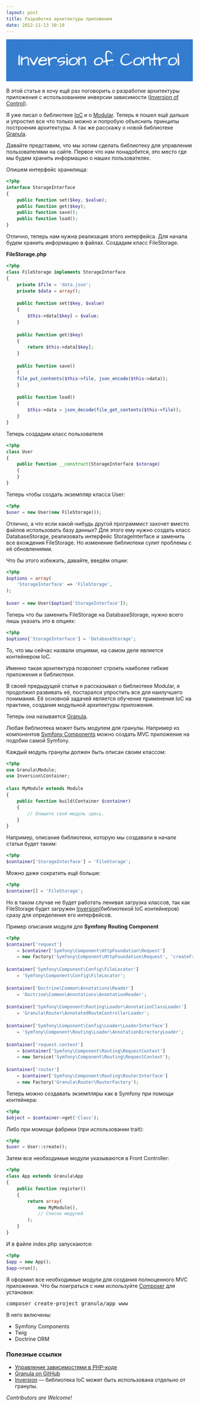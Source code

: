 ```yaml
---
layout: post
title: Разработка архитектуры приложения
date: 2012-11-13 10:10
---
```

<img class="center" alt="" src="/assets/inversion-of-control.png" />

В этой статье я хочу ещё раз поговорить о разработке архитектуры приложения с использованием инверсии зависимости (<a href="http://ru.wikipedia.org/wiki/%D0%98%D0%BD%D0%B2%D0%B5%D1%80%D1%81%D0%B8%D1%8F_%D1%83%D0%BF%D1%80%D0%B0%D0%B2%D0%BB%D0%B5%D0%BD%D0%B8%D1%8F">Inversion of Control</a>).

Я уже писал о библиотеке <a title="Inversion of Control на PHP" href="http://medv.io/inversion-of-control-on-php">IoC</a> и о <a href="http://habrahabr.ru/post/149435/">Modular</a>.
Теперь я пошел ещё дальше и упростил все что только можно и попробую объяснить принципы построения архитектуры. А так же расскажу о новой библиотеке <a href="http://granula.github.com/">Granula</a>.

<!--more-->

Давайте представим, что мы хотим сделать библиотеку для управления пользователями на сайте. Первое что нам понадобится, это место где мы будем хранить информацию о наших пользователях.

Опишем интерфейс хранилища:


~~~ php
<?php
interface StorageInterface
{
    public function set($key, $value);
    public function get($key);
    public function save();
    public function load();
}
~~~

Отлично, теперь нам нужна реализация этого интерфейса. Для начала будем хранить информацию в файлах. Создадим класс FileStorage.

<b>FileStorage.php</b>


~~~ php
<?php
class FileStorage implements StorageInterface
{
    private $file = 'data.json';
    private $data = array();

    public function set($key, $value)
    {
    	$this->data[$key] = $value;
    }

    public function get($key)
    {
    	return $this->data[$key];
    }

    public function save()
    {
 	file_put_contents($this->file, json_encode($this->data));
    }

    public function load()
    {
    	$this->data = json_decode(file_get_contents($this->file));
    }
}
~~~


Теперь создадим класс пользователя


~~~ php
<?php
class User
{
    public function __construct(StorageInterface $storage)
    {
    }
}
~~~

Теперь чтобы создать экземпляр класса User:


~~~ php
<?php
$user = new User(new FileStorage());
~~~

Отлично, а что если какой-нибудь другой программист захочет вместо файлов использовать базу данных? Для этого ему нужно создать класс DatabaseStorage, реализовать интерфейс StorageInterface и заменить все вхождения FileStorage. Но изменение библиотеки сулит проблемы с её обновлениями.

Что бы этого избежать, давайте, введём опции:


~~~ php
<?php
$options = array(
    'StorageInterface' => 'FileStorage',
);

$user = new User($option['StorageInterface']);
~~~


Теперь что бы заменить FileStorage на DatabaseStorage, нужно всего лишь указать это в опциях:


~~~ php
<?php
$options['StorageInterface'] = 'DatabaseStorage';
~~~


То, что мы сейчас назвали опциями, на самом деле является контейнером IoC.

Именно такая архитектура позволяет строить наиболее гибкие приложения и библиотеки.

В своей предыдущей статье я рассказывал о библиотеке Modular, я продолжил развивать её, постарался упростить все для наилучшего понимания. Её основной задачей является обучение применения IoC на практике, создания модульной архитектуры приложения.

Теперь она называется <a href="http://granula.github.com/">Granula</a>.

Любая библиотека может быть модулем для гранулы. Например из компонентов
<a href="http://symfony.com/components">Symfony Components</a> можно создать MVC приложение на подобии самой Symfony.

Каждый модуль гранулы должен быть описан своим классом:


~~~ php
<?php
use Granula\Module;
use Inversion\Container;

class MyModule extends Module
{
    public function build(Container $container)
    {
        // Опишите свой модуль здесь.
    }
}
~~~


Например, описание библиотеки, которую мы создавали в начале статьи будет таким:


~~~ php
<?php
$container['StorageInterface'] = 'FileStorage';
~~~


Можно даже сократить ещё больше:


~~~ php
<?php
$container[] = 'FileStorage';
~~~


Но в таком случае не будет работать ленивая загрузка классов, так как FileStorage будет загружен <a href="https://github.com/granula/inversion">Inversion</a>(библиотекой IoC контейнеров) сразу для определения его интерфейсов.

Пример описания модуля для <b>Symfony Routing Component</b>


~~~ php
<?php
$container['request']
    = $container['Symfony\Component\HttpFoundation\Request']
    = new Factory('Symfony\Component\HttpFoundation\Request', 'createFromGlobals');

$container['Symfony\Component\Config\FileLocator']
    = 'Symfony\Component\Config\FileLocator';

$container['Doctrine\Common\Annotations\Reader']
    = 'Doctrine\Common\Annotations\AnnotationReader';

$container['Symfony\Component\Routing\Loader\AnnotationClassLoader']
    = 'Granula\Router\AnnotatedRouteControllerLoader';

$container['Symfony\Component\Config\Loader\LoaderInterface']
    = 'Symfony\Component\Routing\Loader\AnnotationDirectoryLoader';

$container['request.context']
    = $container['Symfony\Component\Routing\RequestContext']
    = new Service('Symfony\Component\Routing\RequestContext');

$container['router']
    = $container['Symfony\Component\Routing\RouterInterface']
    = new Factory('Granula\Router\RouterFactory');
~~~


Теперь можно создавать экземпляры как в Symfony при помощи контейнера:


~~~ php
<?php
$object = $container->get('Class');
~~~


Либо при момощи фабрики (при использовании trait):


~~~ php
<?php
$user = User::create();
~~~


Затем все необходимые модули указываются в Front Controller:


~~~ php
<?php
class App extends Granula\App
{
    public function register()
    {
        return array(
            new MyModule(),
            // Список модулей
        );
    }
}
~~~


И в файле index.php запускаются:


~~~ php
<?php
$app = new App();
$app->run();
~~~


Я оформил все необходимые модули для создания полноценного MVC приложения. Что бы поиграться с ним используйте <a href="http://getcomposer.org/">Composer</a> для установки:
<pre>composer create-project granula/app www</pre>
В него включены:
<ul>
	<li>Symfony Components</li>
	<li>Twig</li>
	<li>Doctrine ORM</li>
</ul>
<h3>Полезные ссылки</h3>
<ul>
	<li><a href="http://wiki.agiledev.ru/doku.php?id=ooad:manage_dependencies_in_php_code">Управление зависимостями в PHP-коде</a></li>
	<li><a href="http://granula.github.com/">Granula on GitHub</a></li>
	<li><a href="https://github.com/granula/inversion">Inversion</a> — библиотека IoC может быть использована отдельно от гранулы.</li>
</ul>
<i>Contributors are Welcome!</i>
